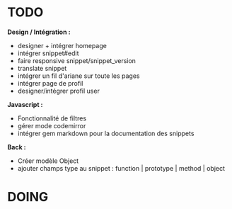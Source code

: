 # TODO

__Design / Intégration :__
- designer + intégrer homepage
- intégrer snippet#edit
- faire responsive snippet/snippet_version
- translate snippet
- intégrer un fil d'ariane sur toute les pages
- intégrer page de profil
- designer/intégrer profil user

__Javascript :__
- Fonctionnalité de filtres
- gérer mode codemirror
- intégrer gem markdown pour la documentation des snippets

__Back :__
- Créer modèle Object
- ajouter champs type au snippet : function | prototype | method | object


# DOING
